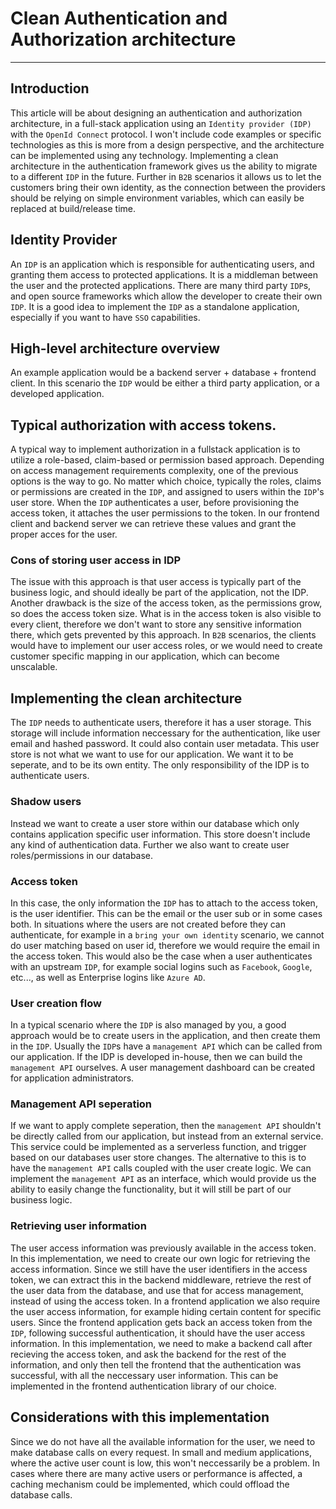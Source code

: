 # Clean Authentication and Authorization architecture

---

## Introduction

This article will be about designing an authentication and authorization architecture,
in a full-stack application using an `Identity provider (IDP)` with the `OpenId Connect` protocol.
I won't include code examples or specific technologies as this is more from a design perspective,
and the architecture can be implemented using any technology.
Implementing a clean architecture in the authentication framework gives us the ability to migrate to a different
`IDP` in the future. Further in `B2B` scenarios it allows us to let the customers
bring their own identity, as the connection between the providers should be relying on simple
environment variables, which can easily be replaced at build/release time.

## Identity Provider

An `IDP` is an application which is responsible for authenticating users, and
granting them access to protected applications. It is a middleman between the user and the
protected applications. There are many third party `IDP`s, and open source frameworks
which allow the developer to create their own `IDP`. It is a good idea to implement
the `IDP` as a standalone application, especially if you want to have `SSO` capabilities.

## High-level architecture overview

An example application would be a backend server + database + frontend client. In this scenario
the `IDP` would be either a third party application, or a developed application.

## Typical authorization with access tokens.

A typical way to implement authorization in a fullstack application is to utilize a role-based,
claim-based or permission based approach. Depending on access management requirements complexity,
one of the previous options is the way to go. No matter which choice, typically the roles, claims
or permissions are created in the `IDP`, and assigned to users within the `IDP`'s
user store.
When the `IDP` authenticates a user, before provisioning the access token, it attaches
the user permissions to the token. In our frontend client and backend server we can retrieve these
values and grant the proper acces for the user.

### Cons of storing user access in IDP

The issue with this approach is that user access is typically part of the business logic, and should
ideally be part of the application, not the IDP. Another drawback is the size of the access token,
as the permissions grow, so does the access token size. What is in the access token is also visible to
every client, therefore we don't want to store any sensitive information there, which gets prevented by this
approach. In `B2B` scenarios, the clients would have to implement our user access roles, or we would need to create
customer specific mapping in our application, which can become unscalable.

## Implementing the clean architecture

The `IDP` needs to authenticate users, therefore it has a user storage. This storage will
include information neccessary for the authentication, like user email and hashed password. It could also
contain user metadata. This user store is not what we want to use for our application. We want it to be
seperate, and to be its own entity. The only responsibility of the IDP is to authenticate users.

### Shadow users

Instead we want to create a user store within our database which only contains application specific
user information. This store doesn't include any kind of authentication data. Further we also want to
create user roles/permissions in our database.

### Access token

In this case, the only information the `IDP` has to attach to the access token, is the user
identifier. This can be the email or the user sub or in some cases both. In situations where the users
are not created before they can authenticate, for example in a `bring your own identity` scenario, we
cannot do user matching based on user id, therefore we would require the email in the access token. This would
also be the case when a user authenticates with an upstream `IDP`, for example social logins such as
`Facebook`, `Google`, etc..., as well as Enterprise logins like `Azure AD`.

### User creation flow

In a typical scenario where the `IDP` is also managed by you, a good approach would be to create
users in the application, and then create them in the `IDP`. Usually the `IDP`s have
a `management API` which can be called from our application. If the IDP is developed in-house, then we can build
the `management API` ourselves. A user management dashboard can be created for application administrators.

### Management API seperation

If we want to apply complete seperation, then the `management API` shouldn't be directly called from our application,
but instead from an external service. This service could be implemented as a serverless function, and trigger
based on our databases user store changes. The alternative to this is to have the `management API` calls coupled with
the user create logic. We can implement the `management API` as an interface, which would provide us the ability to
easily change the functionality, but it will still be part of our business logic.

### Retrieving user information

The user access information was previously available in the access token. In this implementation, we need to
create our own logic for retrieving the access information. Since we still have the user identifiers in the
access token, we can extract this in the backend middleware, retrieve the rest of the user data from the
database, and use that for access management, instead of using the access token. In a frontend application
we also require the user access information, for example hiding certain content for specific users. Since the
frontend application gets back an access token from the `IDP`, following successful authentication,
it should have the user access information. In this implementation, we need to make a backend call after recieving
the access token, and ask the backend for the rest of the information, and only then tell the frontend that the
authentication was successful, with all the neccessary user information. This can be implemented in the frontend
authentication library of our choice.

## Considerations with this implementation

Since we do not have all the available information for the user, we need to make database calls on every
request. In small and medium applications, where the active user count is low, this won't neccessarily be a problem.
In cases where there are many active users or performance is affected, a caching mechanism could be implemented, which could offload the
database calls.
